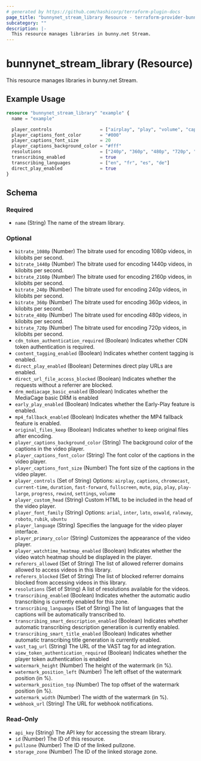 ```yaml
---
# generated by https://github.com/hashicorp/terraform-plugin-docs
page_title: "bunnynet_stream_library Resource - terraform-provider-bunnynet"
subcategory: ""
description: |-
  This resource manages libraries in bunny.net Stream.
---
```


# bunnynet_stream_library (Resource)

This resource manages libraries in bunny.net Stream.

## Example Usage

```terraform
resource "bunnynet_stream_library" "example" {
  name = "example"

  player_controls                  = ["airplay", "play", "volume", "captions", "current-time", "fullscreen", "mute", "pip", "play-large", "progress", "settings"]
  player_captions_font_color       = "#000"
  player_captions_font_size        = 20
  player_captions_background_color = "#fff"
  resolutions                      = ["240p", "360p", "480p", "720p", "1080p"]
  transcribing_enabled             = true
  transcribing_languages           = ["en", "fr", "es", "de"]
  direct_play_enabled              = true
}
```

<!-- schema generated by tfplugindocs -->
## Schema

### Required

- `name` (String) The name of the stream library.

### Optional

- `bitrate_1080p` (Number) The bitrate used for encoding 1080p videos, in kilobits per second.
- `bitrate_1440p` (Number) The bitrate used for encoding 1440p videos, in kilobits per second.
- `bitrate_2160p` (Number) The bitrate used for encoding 2160p videos, in kilobits per second.
- `bitrate_240p` (Number) The bitrate used for encoding 240p videos, in kilobits per second.
- `bitrate_360p` (Number) The bitrate used for encoding 360p videos, in kilobits per second.
- `bitrate_480p` (Number) The bitrate used for encoding 480p videos, in kilobits per second.
- `bitrate_720p` (Number) The bitrate used for encoding 720p videos, in kilobits per second.
- `cdn_token_authentication_required` (Boolean) Indicates whether CDN token authentication is required.
- `content_tagging_enabled` (Boolean) Indicates whether content tagging is enabled.
- `direct_play_enabled` (Boolean) Determines direct play URLs are enabled.
- `direct_url_file_access_blocked` (Boolean) Indicates whether the requests without a referrer are blocked.
- `drm_mediacage_basic_enabled` (Boolean) Indicates whether the MediaCage basic DRM is enabled
- `early_play_enabled` (Boolean) Indicates whether the Early-Play feature is enabled.
- `mp4_fallback_enabled` (Boolean) Indicates whether the MP4 fallback feature is enabled.
- `original_files_keep` (Boolean) Indicates whether to keep original files after encoding.
- `player_captions_background_color` (String) The background color of the captions in the video player.
- `player_captions_font_color` (String) The font color of the captions in the video player.
- `player_captions_font_size` (Number) The font size of the captions in the video player.
- `player_controls` (Set of String) Options: `airplay`, `captions`, `chromecast`, `current-time`, `duration`, `fast-forward`, `fullscreen`, `mute`, `pip`, `play`, `play-large`, `progress`, `rewind`, `settings`, `volume`
- `player_custom_head` (String) Custom HTML to be included in the head of the video player.
- `player_font_family` (String) Options: `arial`, `inter`, `lato`, `oswald`, `raleway`, `roboto`, `rubik`, `ubuntu`
- `player_language` (String) Specifies the language for the video player interface.
- `player_primary_color` (String) Customizes the appearance of the video player.
- `player_watchtime_heatmap_enabled` (Boolean) Indicates whether the video watch heatmap should be displayed in the player.
- `referers_allowed` (Set of String) The list of allowed referrer domains allowed to access videos in this library.
- `referers_blocked` (Set of String) The list of blocked referrer domains blocked from accessing videos in this library.
- `resolutions` (Set of String) A list of resolutions available for the videos.
- `transcribing_enabled` (Boolean) Indicates whether the automatic audio transcribing is currently enabled for this zone.
- `transcribing_languages` (Set of String) The list of languages that the captions will be automatically transcribed to.
- `transcribing_smart_description_enabled` (Boolean) Indicates whether automatic transcribing description generation is currently enabled.
- `transcribing_smart_title_enabled` (Boolean) Indicates whether automatic transcribing title generation is currently enabled.
- `vast_tag_url` (String) The URL of the VAST tag for ad integration.
- `view_token_authentication_required` (Boolean) Indicates whether the player token authentication is enabled
- `watermark_height` (Number) The height of the watermark (in %).
- `watermark_position_left` (Number) The left offset of the watermark position (in %).
- `watermark_position_top` (Number) The top offset of the watermark position (in %).
- `watermark_width` (Number) The width of the watermark (in %).
- `webhook_url` (String) The URL for webhook notifications.

### Read-Only

- `api_key` (String) The API key for accessing the stream library.
- `id` (Number) The ID of this resource.
- `pullzone` (Number) The ID of the linked pullzone.
- `storage_zone` (Number) The ID of the linked storage zone.

